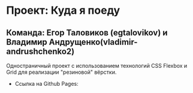 # Проект: Куда я поеду
## Команда: Егор Таловиков (egtalovikov) и Владимир Андрущенко(vladimir-andrushchenko2)

Одностраничный проект с использованием технологий CSS Flexbox и Grid для реализации "резиновой" вёрстки.

- Ссылка на Github Pages:
